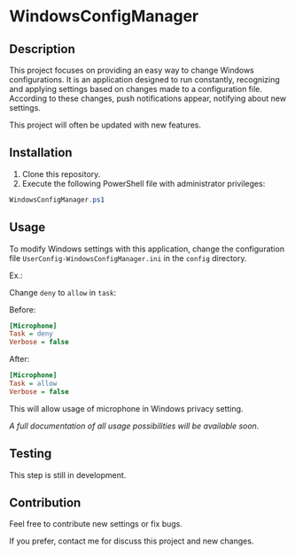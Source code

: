 # WindowsConfigManager

## Description

This project focuses on providing an easy way to change Windows configurations. It is an application designed to run constantly, recognizing and applying settings based on changes made to a configuration file. According to these changes, push notifications appear, notifying about new settings.

This project will often be updated with new features.

## Installation

1. Clone this repository.
2. Execute the following PowerShell file with administrator privileges:

```powershell
WindowsConfigManager.ps1
```

## Usage

To modify Windows settings with this application, change the configuration file `UserConfig-WindowsConfigManager.ini` in the `config` directory.

Ex.:

Change `deny` to `allow` in `task`:

Before:

```ini
[Microphone]
Task = deny
Verbose = false
```

After:

```ini
[Microphone]
Task = allow
Verbose = false
```

This will allow usage of microphone in Windows privacy setting.

*A full documentation of all usage possibilities will be available soon.*

## Testing

This step is still in development.

## Contribution

Feel free to contribute new settings or fix bugs.

If you prefer, contact me for discuss this project and new changes.
